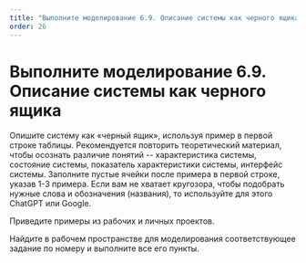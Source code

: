 ```yaml
---
title: "Выполните моделирование 6.9. Описание системы как черного ящика"
order: 26
---
```


# Выполните моделирование 6.9. Описание системы как черного ящика



Опишите систему как «черный ящик», используя пример в первой строке таблицы. Рекомендуется повторить теоретический материал, чтобы осознать различие понятий -- характеристика системы, состояние системы, показатель характеристики системы, интерфейс системы. Заполните пустые ячейки после примера в первой строке, указав 1-3 примера. Если вам не хватает кругозора, чтобы подобрать нужные слова и обозначения (названия), то используйте для этого ChatGPT или Google.

Приведите примеры из рабочих и личных проектов.

Найдите в рабочем пространстве для моделирования соответствующее задание по номеру и выполните все его пункты.

